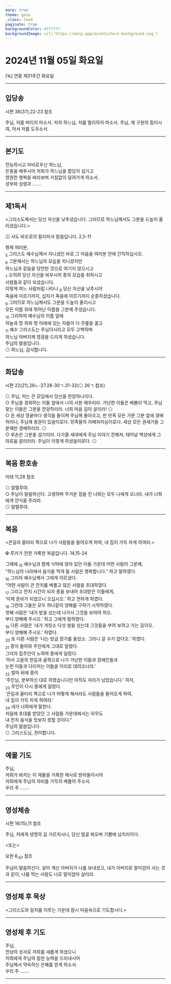 ```yaml
---
marp: true
theme: gaia
_class: lead
paginate: true
backgroundColor: #ffffff
backgroundImage: url('https://marp.app/assets/hero-background.svg')
---
```


# 2024년 11월 05일 화요일

[녹] 연중 제31주간 화요일  




---

## 입당송

시편 38(37),22-23 참조

주님, 저를 버리지 마소서. 저의 하느님, 저를 멀리하지 마소서. 주님, 제 구원의 힘이시여, 어서 저를 도우소서.  
  


---

## 본기도

전능하시고 자비로우신 하느님,  
은총을 베푸시어 저희가 하느님을 합당히 섬기고  
영원한 행복을 바라보며 거침없이 달려가게 하소서.  
성부와 성령과 …….  
  


---

## 제1독서

<그리스도께서는 당신 자신을 낮추셨습니다. 그러므로 하느님께서도 그분을 드높이 올리셨습니다.>

▥ 사도 바오로의 필리피서 말씀입니다. 2,5-11

형제 여러분,  
<sub>5</sub> 그리스도 예수님께서 지니셨던 바로 그 마음을 여러분 안에 간직하십시오.  
<sub>6</sub> 그분께서는 하느님의 모습을 지니셨지만  
하느님과 같음을 당연한 것으로 여기지 않으시고  
<sub>7</sub> 오히려 당신 자신을 비우시어 종의 모습을 취하시고  
사람들과 같이 되셨습니다.  
이렇게 여느 사람처럼 나타나 <sub>8</sub> 당신 자신을 낮추시어  
죽음에 이르기까지, 십자가 죽음에 이르기까지 순종하셨습니다.  
<sub>9</sub> 그러므로 하느님께서도 그분을 드높이 올리시고  
모든 이름 위에 뛰어난 이름을 그분께 주셨습니다.  
<sub>10</sub> 그리하여 예수님의 이름 앞에  
하늘과 땅 위와 땅 아래에 있는 자들이 다 무릎을 꿇고  
<sub>11</sub> 예수 그리스도는 주님이시라고 모두 고백하며  
하느님 아버지께 영광을 드리게 하셨습니다.  
주님의 말씀입니다.  
◎ 하느님, 감사합니다.  
  


---

## 화답송

시편 22(21),26ㄴ-27.28-30ㄱ.31-32(◎ 26ㄱ 참조)

◎ 주님, 저는 큰 모임에서 당신을 찬양하나이다.  
○ 주님을 경외하는 이들 앞에서 나의 서원 채우리라. 가난한 이들은 배불리 먹고, 주님 찾는 이들은 그분을 찬양하리라. 너희 마음 길이 살리라! ◎  
○ 온 세상 땅끝마다 생각을 돌이켜 주님께 돌아오고, 만 민족 모든 가문 그분 앞에 경배하리니, 주님께 왕권이 있음이로다. 민족들의 지배자이심이로다. 세상 모든 권세가들 그분께만 경배하리라. ◎  
○ 후손은 그분을 섬기리라. 다가올 세대에게 주님 이야기 전해져, 태어날 백성에게 그 의로움 알리리라. 주님이 이렇게 하셨음이로다. ◎  
  


---

## 복음 환호송

마태 11,28 참조

◎ 알렐루야.  
○ 주님이 말씀하신다. 고생하며 무거운 짐을 진 너희는 모두 나에게 오너라. 내가 너희에게 안식을 주리라.  
◎ 알렐루야.  
  


---

## 복음

<큰길과 울타리 쪽으로 나가 사람들을 들어오게 하여, 내 집이 가득 차게 하여라.>

✠ 루카가 전한 거룩한 복음입니다. 14,15-24

그때에 <sub>15</sub> 예수님과 함께 식탁에 앉아 있던 이들 가운데 어떤 사람이 그분께,  
“하느님의 나라에서 음식을 먹게 될 사람은 행복합니다.” 하고 말하였다.  
<sub>16</sub> 그러자 예수님께서 그에게 이르셨다.  
“어떤 사람이 큰 잔치를 베풀고 많은 사람을 초대하였다.  
<sub>17</sub> 그리고 잔치 시간이 되자 종을 보내어 초대받은 이들에게,  
‘이제 준비가 되었으니 오십시오.’ 하고 전하게 하였다.  
<sub>18</sub> 그런데 그들은 모두 하나같이 양해를 구하기 시작하였다.  
첫째 사람은 ‘내가 밭을 샀는데 나가서 그것을 보아야 하오.  
부디 양해해 주시오.’ 하고 그에게 말하였다.  
<sub>19</sub> 다른 사람은 ‘내가 겨릿소 다섯 쌍을 샀는데 그것들을 부려 보려고 가는 길이오.  
부디 양해해 주시오.’ 하였다.  
<sub>20</sub> 또 다른 사람은 ‘나는 방금 장가를 들었소. 그러니 갈 수가 없다오.’ 하였다.  
<sub>21</sub> 종이 돌아와 주인에게 그대로 알렸다.  
그러자 집주인이 노하여 종에게 일렀다.  
‘어서 고을의 한길과 골목으로 나가 가난한 이들과 장애인들과  
눈먼 이들과 다리저는 이들을 이리로 데려오너라.’  
<sub>22</sub> 얼마 뒤에 종이  
‘주인님, 분부하신 대로 하였습니다만 아직도 자리가 남았습니다.’ 하자,  
<sub>23</sub> 주인이 다시 종에게 일렀다.  
‘큰길과 울타리 쪽으로 나가 어떻게 해서라도 사람들을 들어오게 하여,  
내 집이 가득 차게 하여라.’  
<sub>24</sub> 내가 너희에게 말한다.  
처음에 초대를 받았던 그 사람들 가운데에서는 아무도  
내 잔치 음식을 맛보지 못할 것이다.”  
주님의 말씀입니다.  
◎ 그리스도님, 찬미합니다.  
  


---

## 예물 기도

주님,  
저희가 바치는 이 제물을 거룩한 제사로 받아들이시어  
저희에게 주님의 자비를 가득히 베풀어 주소서.  
우리 주 …….  
  


---

## 영성체송

시편 16(15),11 참조

주님, 저에게 생명의 길 가르치시니, 당신 얼굴 뵈오며 기쁨에 넘치리이다.  
  
<또는>  
  
요한 6,<sub>57</sub> 참조  
  
주님이 말씀하신다. 살아 계신 아버지가 나를 보내셨고, 내가 아버지로 말미암아 사는 것과 같이, 나를 먹는 사람도 나로 말미암아 살리라.  


---

## 영성체 후 묵상

<그리스도와 일치를 이루는 가운데 잠시 마음속으로 기도합시다.>  


---

## 영성체 후 기도

주님,  
천상의 성사로 저희를 새롭게 하셨으니  
저희에게 주님의 힘찬 능력을 드러내시어  
주님께서 약속하신 은혜를 얻게 하소서.  
우리 주 …….  
  


---